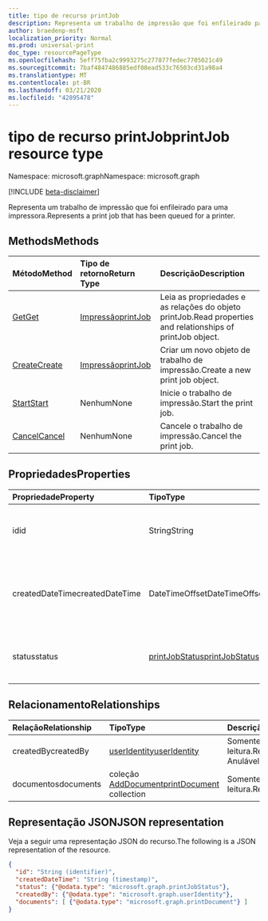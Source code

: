 ```yaml
---
title: tipo de recurso printJob
description: Representa um trabalho de impressão que foi enfileirado para uma impressora.
author: braedenp-msft
localization_priority: Normal
ms.prod: universal-print
doc_type: resourcePageType
ms.openlocfilehash: 5eff75fba2c9993275c277877fedec7705021c49
ms.sourcegitcommit: 7baf4847486885edf08ead533c76503cd31a98a4
ms.translationtype: MT
ms.contentlocale: pt-BR
ms.lasthandoff: 03/21/2020
ms.locfileid: "42895478"
---
```

# <a name="printjob-resource-type"></a><span data-ttu-id="e8d22-103">tipo de recurso printJob</span><span class="sxs-lookup"><span data-stu-id="e8d22-103">printJob resource type</span></span>

<span data-ttu-id="e8d22-104">Namespace: microsoft.graph</span><span class="sxs-lookup"><span data-stu-id="e8d22-104">Namespace: microsoft.graph</span></span>

[!INCLUDE [beta-disclaimer](../../includes/beta-disclaimer.md)]

<span data-ttu-id="e8d22-105">Representa um trabalho de impressão que foi enfileirado para uma impressora.</span><span class="sxs-lookup"><span data-stu-id="e8d22-105">Represents a print job that has been queued for a printer.</span></span>

## <a name="methods"></a><span data-ttu-id="e8d22-106">Methods</span><span class="sxs-lookup"><span data-stu-id="e8d22-106">Methods</span></span>

| <span data-ttu-id="e8d22-107">Método</span><span class="sxs-lookup"><span data-stu-id="e8d22-107">Method</span></span>       | <span data-ttu-id="e8d22-108">Tipo de retorno</span><span class="sxs-lookup"><span data-stu-id="e8d22-108">Return Type</span></span> | <span data-ttu-id="e8d22-109">Descrição</span><span class="sxs-lookup"><span data-stu-id="e8d22-109">Description</span></span> |
|:-------------|:------------|:------------|
| [<span data-ttu-id="e8d22-110">Get</span><span class="sxs-lookup"><span data-stu-id="e8d22-110">Get</span></span>](../api/printjob-get.md) | [<span data-ttu-id="e8d22-111">Impressão</span><span class="sxs-lookup"><span data-stu-id="e8d22-111">printJob</span></span>](printjob.md) | <span data-ttu-id="e8d22-112">Leia as propriedades e as relações do objeto printJob.</span><span class="sxs-lookup"><span data-stu-id="e8d22-112">Read properties and relationships of printJob object.</span></span> |
| [<span data-ttu-id="e8d22-113">Create</span><span class="sxs-lookup"><span data-stu-id="e8d22-113">Create</span></span>](../api/printer-post-jobs.md) | [<span data-ttu-id="e8d22-114">Impressão</span><span class="sxs-lookup"><span data-stu-id="e8d22-114">printJob</span></span>](printjob.md) | <span data-ttu-id="e8d22-115">Criar um novo objeto de trabalho de impressão.</span><span class="sxs-lookup"><span data-stu-id="e8d22-115">Create a new print job object.</span></span> |
| [<span data-ttu-id="e8d22-116">Start</span><span class="sxs-lookup"><span data-stu-id="e8d22-116">Start</span></span>](../api/printjob-startprintjob.md)|<span data-ttu-id="e8d22-117">Nenhum</span><span class="sxs-lookup"><span data-stu-id="e8d22-117">None</span></span>|<span data-ttu-id="e8d22-118">Inicie o trabalho de impressão.</span><span class="sxs-lookup"><span data-stu-id="e8d22-118">Start the print job.</span></span>|
| [<span data-ttu-id="e8d22-119">Cancel</span><span class="sxs-lookup"><span data-stu-id="e8d22-119">Cancel</span></span>](../api/printjob-cancelprintjob.md)|<span data-ttu-id="e8d22-120">Nenhum</span><span class="sxs-lookup"><span data-stu-id="e8d22-120">None</span></span>|<span data-ttu-id="e8d22-121">Cancele o trabalho de impressão.</span><span class="sxs-lookup"><span data-stu-id="e8d22-121">Cancel the print job.</span></span>|

## <a name="properties"></a><span data-ttu-id="e8d22-122">Propriedades</span><span class="sxs-lookup"><span data-stu-id="e8d22-122">Properties</span></span>
| <span data-ttu-id="e8d22-123">Propriedade</span><span class="sxs-lookup"><span data-stu-id="e8d22-123">Property</span></span>     | <span data-ttu-id="e8d22-124">Tipo</span><span class="sxs-lookup"><span data-stu-id="e8d22-124">Type</span></span>        | <span data-ttu-id="e8d22-125">Descrição</span><span class="sxs-lookup"><span data-stu-id="e8d22-125">Description</span></span> |
|:-------------|:------------|:------------|
|<span data-ttu-id="e8d22-126">id</span><span class="sxs-lookup"><span data-stu-id="e8d22-126">id</span></span>|<span data-ttu-id="e8d22-127">String</span><span class="sxs-lookup"><span data-stu-id="e8d22-127">String</span></span>|<span data-ttu-id="e8d22-128">O GUID da impressora.</span><span class="sxs-lookup"><span data-stu-id="e8d22-128">The printer's GUID.</span></span> <span data-ttu-id="e8d22-129">Somente leitura.</span><span class="sxs-lookup"><span data-stu-id="e8d22-129">Read-only.</span></span>|
|<span data-ttu-id="e8d22-130">createdDateTime</span><span class="sxs-lookup"><span data-stu-id="e8d22-130">createdDateTime</span></span>|<span data-ttu-id="e8d22-131">DateTimeOffset</span><span class="sxs-lookup"><span data-stu-id="e8d22-131">DateTimeOffset</span></span>|<span data-ttu-id="e8d22-132">O DateTimeOffset quando o trabalho foi criado.</span><span class="sxs-lookup"><span data-stu-id="e8d22-132">The DateTimeOffset when the job was created.</span></span> <span data-ttu-id="e8d22-133">Somente leitura.</span><span class="sxs-lookup"><span data-stu-id="e8d22-133">Read-only.</span></span>|
|<span data-ttu-id="e8d22-134">status</span><span class="sxs-lookup"><span data-stu-id="e8d22-134">status</span></span>|[<span data-ttu-id="e8d22-135">printJobStatus</span><span class="sxs-lookup"><span data-stu-id="e8d22-135">printJobStatus</span></span>](printjobstatus.md)|<span data-ttu-id="e8d22-136">O status do trabalho de impressão.</span><span class="sxs-lookup"><span data-stu-id="e8d22-136">The status of the print job.</span></span> <span data-ttu-id="e8d22-137">Somente leitura.</span><span class="sxs-lookup"><span data-stu-id="e8d22-137">Read-only.</span></span>|

## <a name="relationships"></a><span data-ttu-id="e8d22-138">Relacionamento</span><span class="sxs-lookup"><span data-stu-id="e8d22-138">Relationships</span></span>
| <span data-ttu-id="e8d22-139">Relação</span><span class="sxs-lookup"><span data-stu-id="e8d22-139">Relationship</span></span> | <span data-ttu-id="e8d22-140">Tipo</span><span class="sxs-lookup"><span data-stu-id="e8d22-140">Type</span></span>        | <span data-ttu-id="e8d22-141">Descrição</span><span class="sxs-lookup"><span data-stu-id="e8d22-141">Description</span></span> |
|:-------------|:------------|:------------|
|<span data-ttu-id="e8d22-142">createdBy</span><span class="sxs-lookup"><span data-stu-id="e8d22-142">createdBy</span></span>|[<span data-ttu-id="e8d22-143">userIdentity</span><span class="sxs-lookup"><span data-stu-id="e8d22-143">userIdentity</span></span>](useridentity.md)| <span data-ttu-id="e8d22-144">Somente leitura.</span><span class="sxs-lookup"><span data-stu-id="e8d22-144">Read-only.</span></span> <span data-ttu-id="e8d22-145">Anulável.</span><span class="sxs-lookup"><span data-stu-id="e8d22-145">Nullable.</span></span>|
|<span data-ttu-id="e8d22-146">documentos</span><span class="sxs-lookup"><span data-stu-id="e8d22-146">documents</span></span>|<span data-ttu-id="e8d22-147">coleção [AddDocument](printdocument.md)</span><span class="sxs-lookup"><span data-stu-id="e8d22-147">[printDocument](printdocument.md) collection</span></span>| <span data-ttu-id="e8d22-148">Somente leitura.</span><span class="sxs-lookup"><span data-stu-id="e8d22-148">Read-only.</span></span>|

## <a name="json-representation"></a><span data-ttu-id="e8d22-149">Representação JSON</span><span class="sxs-lookup"><span data-stu-id="e8d22-149">JSON representation</span></span>

<span data-ttu-id="e8d22-150">Veja a seguir uma representação JSON do recurso.</span><span class="sxs-lookup"><span data-stu-id="e8d22-150">The following is a JSON representation of the resource.</span></span>

<!-- {
  "blockType": "resource",
  "optionalProperties": [

  ],
  "@odata.type": "microsoft.graph.printJob",
  "keyProperty": "id",
  "baseType":"microsoft.graph.entity"
}-->

```json
{
  "id": "String (identifier)",
  "createdDateTime": "String (timestamp)",
  "status": {"@odata.type": "microsoft.graph.printJobStatus"},
  "createdBy": {"@odata.type": "microsoft.graph.userIdentity"},
  "documents": [ {"@odata.type": "microsoft.graph.printDocument"} ]
}

```

<!-- uuid: 8fcb5dbc-d5aa-4681-8e31-b001d5168d79
2015-10-25 14:57:30 UTC -->
<!-- {
  "type": "#page.annotation",
  "description": "printJob resource",
  "keywords": "",
  "section": "documentation",
  "tocPath": ""
}-->